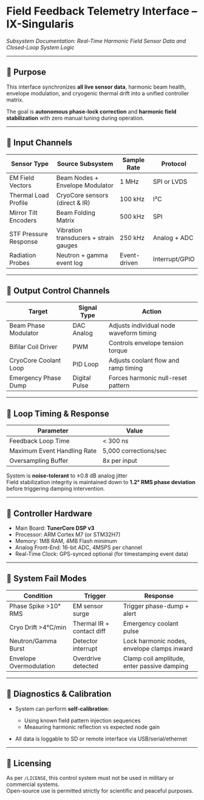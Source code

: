 # Field Feedback Telemetry Interface – IX-Singularis  
*Subsystem Documentation: Real-Time Harmonic Field Sensor Data and Closed-Loop System Logic*

---

## 🧠 Purpose

This interface synchronizes **all live sensor data**, harmonic beam health, envelope modulation, and cryogenic thermal drift into a unified controller matrix.

The goal is **autonomous phase-lock correction** and **harmonic field stabilization** with zero manual tuning during operation.

---

## 📡 Input Channels

| Sensor Type | Source Subsystem | Sample Rate | Protocol |
|-------------|------------------|-------------|----------|
| EM Field Vectors       | Beam Nodes + Envelope Modulator | 1 MHz | SPI or LVDS |
| Thermal Load Profile   | CryoCore sensors (direct & IR)  | 100 kHz | I²C |
| Mirror Tilt Encoders   | Beam Folding Matrix             | 500 kHz | SPI |
| STF Pressure Response  | Vibration transducers + strain gauges | 250 kHz | Analog + ADC |
| Radiation Probes       | Neutron + gamma event log       | Event-driven | Interrupt/GPIO |

---

## 🔁 Output Control Channels

| Target | Signal Type | Action |
|--------|-------------|--------|
| Beam Phase Modulator | DAC Analog | Adjusts individual node waveform timing |
| Bifilar Coil Driver  | PWM        | Controls envelope tension torque |
| CryoCore Coolant Loop | PID Loop  | Adjusts coolant flow and ramp timing |
| Emergency Phase Dump | Digital Pulse | Forces harmonic null-reset pattern |

---

## 🔄 Loop Timing & Response

| Parameter | Value |
|-----------|-------|
| Feedback Loop Time | < 300 ns |
| Maximum Event Handling Rate | 5,000 corrections/sec |
| Oversampling Buffer | 8x per input |  

System is **noise-tolerant** to ±0.8 dB analog jitter  
Field stabilization integrity is maintained down to **1.2° RMS phase deviation** before triggering damping intervention.

---

## 💾 Controller Hardware

- Main Board: **TunerCore DSP v3**  
- Processor: ARM Cortex M7 (or STM32H7)  
- Memory: 1MB RAM, 4MB Flash minimum  
- Analog Front-End: 16-bit ADC, 4MSPS per channel  
- Real-Time Clock: GPS-synced optional (for timestamping event data)

---

## 🔐 System Fail Modes

| Condition | Trigger | Response |
|-----------|---------|----------|
| Phase Spike >10° RMS | EM sensor surge | Trigger phase-dump + alert |
| Cryo Drift >4°C/min  | Thermal IR + contact diff | Emergency coolant pulse |
| Neutron/Gamma Burst  | Detector interrupt | Lock harmonic nodes, envelope clamps inward |
| Envelope Overmodulation | Overdrive detected | Clamp coil amplitude, enter passive damping |

---

## 🧪 Diagnostics & Calibration

- System can perform **self-calibration**:
  - Using known field pattern injection sequences
  - Measuring harmonic reflection vs expected node gain

- All data is loggable to SD or remote interface via USB/serial/ethernet

---

## 🔖 Licensing

As per `/LICENSE`, this control system must not be used in military or commercial systems.  
Open-source use is permitted strictly for scientific and peaceful purposes.

